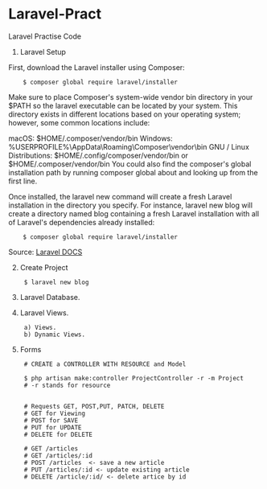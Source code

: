 # Laravel-Pract
Laravel Practise Code

1) Laravel Setup
     
First, download the Laravel installer using Composer:

        $ composer global require laravel/installer

Make sure to place Composer's system-wide vendor bin directory in your $PATH so the laravel executable can be located by your system. This directory exists in different locations based on your operating system; however, some common locations include:

macOS: $HOME/.composer/vendor/bin
Windows: %USERPROFILE%\AppData\Roaming\Composer\vendor\bin
GNU / Linux Distributions: $HOME/.config/composer/vendor/bin or $HOME/.composer/vendor/bin
You could also find the composer's global installation path by running composer global about and looking up from the first line.

Once installed, the laravel new command will create a fresh Laravel installation in the directory you specify. For instance, laravel new blog will create a directory named blog containing a fresh Laravel installation with all of Laravel's dependencies already installed:
     
        $ composer global require laravel/installer

Source: [Laravel DOCS](https://laravel.com/docs/8.x/installation)

2) Create Project
   
        $ laravel new blog
   
            
3) Laravel Database.
4) Laravel Views.
    
        a) Views.
        b) Dynamic Views.

5) Forms
        
        # CREATE a CONTROLLER WITH RESOURCE and Model
        
        $ php artisan make:controller ProjectController -r -m Project
        # -r stands for resource
        
        
        # Requests GET, POST,PUT, PATCH, DELETE
        # GET for Viewing 
        # POST for SAVE
        # PUT for UPDATE
        # DELETE for DELETE
        
        # GET /articles
        # GET /articles/:id
        # POST /articles  <- save a new article
        # PUT /articles/:id <- update existing article
        # DELETE /article/:id/ <- delete artice by id
